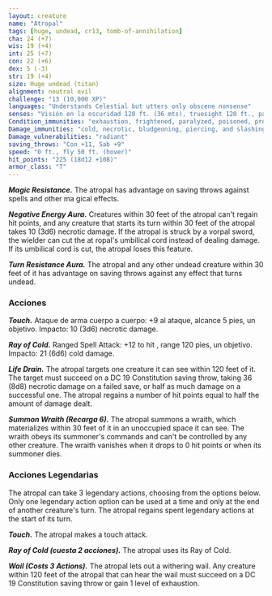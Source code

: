 ```yaml
---
layout: creature
name: "Atropal"
tags: [huge, undead, cr13, tomb-of-annihilation]
cha: 24 (+7)
wis: 19 (+4)
int: 25 (+7)
con: 22 (+6)
dex: 5 (-3)
str: 19 (+4)
size: Huge undead (titan)
alignment: neutral evil
challenge: "13 (10,000 XP)"
languages: "Understands Celestial but utters only obscene nonsense"
senses: "Visión en la oscuridad 120 ft. (36 mts), truesight 120 ft., passive Perception 14"
Condition_immunities: "exhaustion, frightened, paralyzed, poisoned, prone"
Damage_immunities: "cold, necrotic, bludgeoning, piercing, and slashing damage from nonmagical attacks"
Damage_vulnerabilities: "radiant"
saving_throws: "Con +11, Sab +9"
speed: "0 ft., fly 50 ft. (hover)"
hit_points: "225 (18d12 +108)"
armor_class: "7"
---
```


***Magic Resistance.*** The atropal has advantage on saving throws against spells and other ma gical effects.

***Negative Energy Aura.*** Creatures within 30 feet of the atropal can't regain hit points, and any creature that starts its turn within 30 feet of the atropal takes 10 (3d6) necrotic damage. If the atropal is struck by a vorpal sword, the wielder can cut the at ropal's umbilical cord instead of dealing damage. If its umbilical cord is cut, the atropal loses this feature.

***Turn Resistance Aura.*** The atropal and any other undead creature within 30 feet of it has advantage on saving throws against any effect that turns undead.

### Acciones

***Touch.*** Ataque de arma cuerpo a cuerpo: +9 al ataque, alcance 5 pies, un objetivo. Impacto: 10 (3d6) necrotic damage.

***Ray of Cold.*** Ranged Spell Attack: +12 to hit , range 120 pies, un objetivo. Impacto: 21 (6d6) cold damage.

***Life Drain.*** The atropal targets one creature it can see within 120 feet of it. The target must succeed on a DC 19 Constitution saving throw, taking 36 (8d8) necrotic damage on a failed save, or half as much damage on a successful one. The atropal regains a number of hit points equal to half the amount of damage dealt.

***Summon Wraith (Recarga 6).*** The atropal summons a wraith, which materializes within 30 feet of it in an unoccupied space it can see. The wraith obeys its summoner's commands and can't be controlled by any other creature. The wraith vanishes when it drops to 0 hit points or when its summoner dies.

### Acciones Legendarias

The atropal can take 3 legendary actions, choosing from the options below. Only one legendary action option can be used at a time and only at the end of another creature's turn. The atropal regains spent legendary actions at the start of its turn.

***Touch.*** The atropal makes a touch attack.

***Ray of Cold (cuesta 2 acciones).*** The atropal uses its Ray of Cold.

***Wail (Costs 3 Actions).*** The atropal lets out a withering wail. Any creature within 120 feet of the atropal that can hear the wail must succeed on a DC 19 Constitution saving throw or gain 1 level of exhaustion.